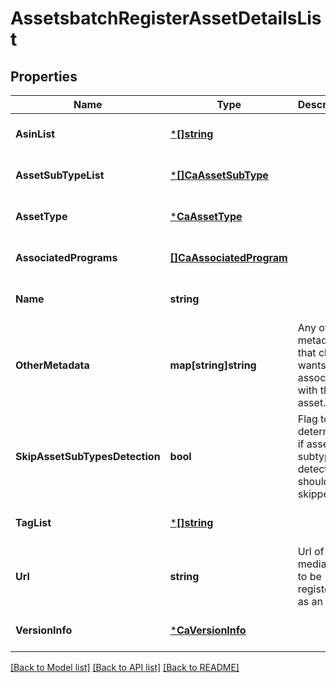 # AssetsbatchRegisterAssetDetailsList

## Properties
Name | Type | Description | Notes
------------ | ------------- | ------------- | -------------
**AsinList** | [***[]string**](array.md) |  | [optional] [default to null]
**AssetSubTypeList** | [***[]CaAssetSubType**](array.md) |  | [optional] [default to null]
**AssetType** | [***CaAssetType**](caAssetType.md) |  | [optional] [default to null]
**AssociatedPrograms** | [**[]CaAssociatedProgram**](caAssociatedProgram.md) |  | [optional] [default to null]
**Name** | **string** |  | [optional] [default to null]
**OtherMetadata** | **map[string]string** | Any other metadata that client wants to associate with this asset. | [optional] [default to null]
**SkipAssetSubTypesDetection** | **bool** | Flag to determine if asset subtype detection should be skipped. | [optional] [default to null]
**TagList** | [***[]string**](array.md) |  | [optional] [default to null]
**Url** | **string** | Url of the media file to be registered as an asset. | [optional] [default to null]
**VersionInfo** | [***CaVersionInfo**](caVersionInfo.md) |  | [optional] [default to null]

[[Back to Model list]](../README.md#documentation-for-models) [[Back to API list]](../README.md#documentation-for-api-endpoints) [[Back to README]](../README.md)

